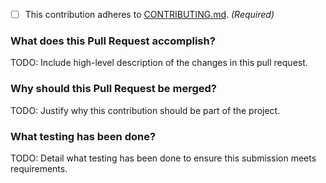 <!-- TODO: Mark the following with an 'x' as applicable -->
- [ ] This contribution adheres to [CONTRIBUTING.md](https://github.com/ni/instrumentstudio-plugin-labview/blob/main/CONTRIBUTING.md). _(Required)_

### What does this Pull Request accomplish?

TODO: Include high-level description of the changes in this pull request.

### Why should this Pull Request be merged?

TODO: Justify why this contribution should be part of the project.

### What testing has been done?

TODO: Detail what testing has been done to ensure this submission meets requirements.
